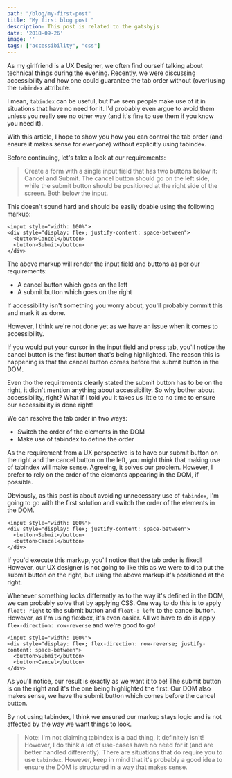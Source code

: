 ```yaml
---
path: "/blog/my-first-post"
title: "My first blog post "
description: This post is related to the gatsbyjs
date: '2018-09-26'
image: ''
tags: ["accessibility", "css"]
---
```


As my girlfriend is a UX Designer, we often find ourself talking about technical things during the evening.
Recently, we were discussing accessibility and how one could guarantee the tab order without (over)using the `tabindex` attribute.

I mean, `tabindex` can be useful, but I've seen people make use of it in situations that have no need for it. I'd probably even argue to avoid them unless you really see no other way (and it's fine to use them if you know you need it).

With this article, I hope to show you how you can control the tab order (and ensure it makes sense for everyone) without explicitly using tabindex.

Before continuing, let's take a look at our requirements:

> Create a form with a single input field that has two buttons below it: Cancel and Submit.
> The cancel button should go on the left side, while the submit button should be positioned at the right side of the screen. Both below the input.

This doesn't sound hard and should be easily doable using the following markup:

```
<input style="width: 100%">
<div style="display: flex; justify-content: space-between">
  <button>Cancel</button>
  <button>Submit</button>
</div>
```

The above markup will render the input field and buttons as per our requirements:

- A cancel button which goes on the left
- A submit button which goes on the right

If accessibility isn't something you worry about, you'll probably commit this and mark it as done.

However, I think we're not done yet as we have an issue when it comes to accessibility.

If you would put your cursor in the input field and press tab, you'll notice the cancel button is the first button that's being highlighted.
The reason this is happening is that the cancel button comes before the submit button in the DOM.

Even tho the requirements clearly stated the submit button has to be on the right, it didn't mention anything about accessibility. So why bother about accessibility, right?
What if I told you it takes us little to no time to ensure our accessibility is done right!

We can resolve the tab order in two ways:

- Switch the order of the elements in the DOM
- Make use of tabindex to define the order

As the requirement from a UX perspective is to have our submit button on the right and the cancel button on the left, you might think that making use of tabindex will make sense.
Agreeing, it solves our problem. However, I prefer to rely on the order of the elements appearing in the DOM, if possible.

Obviously, as this post is about avoiding unnecessary use of `tabindex`, I'm going to go with the first solution and switch the order of the elements in the DOM.

```
<input style="width: 100%">
<div style="display: flex; justify-content: space-between">
  <button>Submit</button>
  <button>Cancel</button>
</div>
```

If you'd execute this markup, you'll notice that the tab order is fixed!
However, our UX designer is not going to like this as we were told to put the submit button on the right, but using the above markup it's positioned at the right.

Whenever something looks differently as to the way it's defined in the DOM, we can probably solve that by applying CSS.
One way to do this is to apply `float: right` to the submit button and `float-: left` to the cancel button.
However, as I'm using flexbox, it's even easier. All we have to do is apply `flex-direction: row-reverse` and we're good to go!

```
<input style="width: 100%">
<div style="display: flex; flex-direction: row-reverse; justify-content: space-between">
  <button>Submit</button>
  <button>Cancel</button>
</div>
```

As you'll notice, our result is exactly as we want it to be! The submit button is on the right and it's the one being highlighted the first.
Our DOM also makes sense, we have the submit button which comes before the cancel button.

By not using tabindex, I think we ensured our markup stays logic and is not affected by the way we want things to look.

> Note: I'm not claiming tabindex is a bad thing, it definitely isn't! However, I do think a lot of use-cases have no need for it (and are better handled differently).
> There are situations that do require you to use `tabindex`. However, keep in mind that it's probably a good idea to ensure the DOM is structured in a way that makes sense.